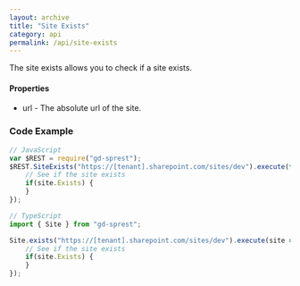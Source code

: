```yaml
---
layout: archive
title: "Site Exists"
category: api
permalink: /api/site-exists
---
```

The site exists allows you to check if a site exists.

#### Properties

- url - The absolute url of the site.

### Code Example

```ts
// JavaScript
var $REST = require("gd-sprest");
$REST.SiteExists("https://[tenant].sharepoint.com/sites/dev").execute(function(site) {
    // See if the site exists
    if(site.Exists) {
    }
});

// TypeScript
import { Site } from "gd-sprest";

Site.exists("https://[tenant].sharepoint.com/sites/dev").execute(site => {
    // See if the site exists
    if(site.Exists) {
    }
});
```